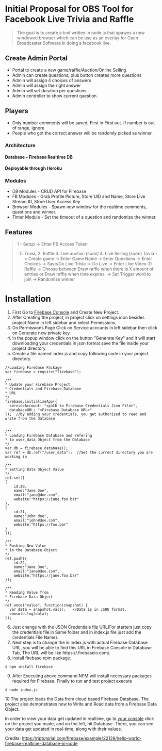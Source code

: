 # Initial Proposal for OBS Tool for Facebook Live Trivia and Raffle
> The goal is to create a tool written in node.js that spawns a new windowed browser which can be use
> as an overlay for Open Broadcaster Software in doing a facebook live.

## Create Admin Portal
- Portal to create a new game/raffle/Auction/Online Selling.
- Admin can create questions, plus button creates more questions
- Admin will assign 4 choices of answers
- Admin will assign the right answer
- Admin will set duration per questions
- Admin controller to show current question.

## Players
- Only number comments will be saved, First in First out. If number is out of range, ignore
- People who got the correct answer will be randomly picked as winner.
### Architecture
#### Database - Firebase Realtime DB
#### Deployable through Heroku

### Modules
- DB Modules - CRUD API for Firebase
- FB Modules - Grab Profile Picture, Store UID and Name, Store Live Stream ID, Store User Access Key
- Browser Modules - Spawn new window for the realtime comments, questions and winner.
- Timer Module - Set the timeout of a question and randomize the winner.

## Features
> 1 - Setup -> Enter FB Access Token
> 1. Trivia, 2. Raffle 3. Live auction (soon) 4. Live Selling (soon)
> Trivia -> Create game -> Enter Game Name -> Enter Questions -> Enter Choices -> Save/Go Live
> Trivia -> Go Live -> Enter Live Video ID
> Raffle -> Choose between Draw raffle when there is X amount of entries or Draw raffle when time expires. -> Set Trigger word to join -> Randomize winner

# Installation
1. First Go to [Firebase Console](https://console.firebase.google.com/) and Create New Project.
2. After Creating the project, in project click on settings icon besides project Name in left sidebar and select Permissions.
3. On Permissions Page Click on Service accounts in left sidebar then click on Generate new private key.
4. In the popup window click on the button "Generate Key" and it will start downloading your credentials in json format save the file inside your project directory.
5. Create a file named index.js and copy following code in your project directory.

```
//Loading Firebase Package
var firebase = require("firebase");

/**
* Update your Firebase Project
* Credentials and Firebase Database
* URL
*/
firebase.initializeApp({
  serviceAccount: "<path to Firebase Credentials Json File>",
  databaseURL: "<Firebase Database URL>"
});  //by adding your credentials, you get authorized to read and write from the database


/**
* Loading Firebase Database and refering 
* to user_data Object from the Database
*/
var db = firebase.database();
var ref = db.ref("/user_data");  //Set the current directory you are working in

/**
* Setting Data Object Value
*/
ref.set([
{
    id:20,
    name:"Jane Doe",
    email:"jane@doe.com",
    website:"https://jane.foo.bar"
},
{
    id:21,
    name:"John doe",
    email:"john@doe.com",
    website:"https://foo.bar"
}
]);

/**
* Pushing New Value
* in the Database Object
*/
ref.push({
    id:22,
    name:"Jane Doe",
    email:"jane@doe.com",
    website:"https://jane.foo.bar"
});

/**
* Reading Value from
* Firebase Data Object
*/
ref.once("value", function(snapshot) {
  var data = snapshot.val();   //Data is in JSON format.
  console.log(data);
});

```

6. Just change with the JSON Credentials file URL(For starters just copy the credentials file in Same folder and in index.js file just add the credentials File Name).
7. Next step is to change the in index.js with actual Firebase Database URL, you will be able to find this URL in Firebase Console in Database Tab, The URL will be like https://.firebaseio.com/.
8. Install firebase npm package.
```
$ npm install firebase
```
9. After Executing above command NPM will install necessary packages required for Firebase. Finally to run and test project execute
```
$ node index.js
```
10 The project loads the Data from cloud based Firebase Database. The project also demonstrates how to Write and Read data from a Firebase Data Object.

In order to view your data get updated in realtime, go to [your console](https://console.firebase.google.com/) click on the project you made, and on the left, hit Database. There, you can see your data get updated in real-time, along with their values.

Credits: https://riptutorial.com/firebase/example/22139/hello-world-firebase-realtime-database-in-node